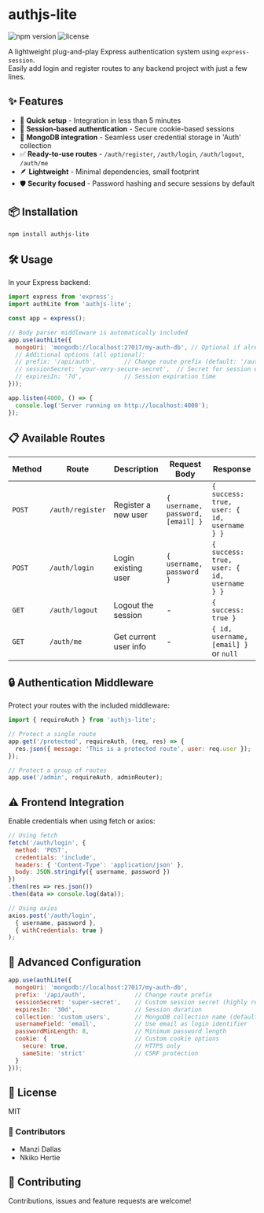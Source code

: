 # authjs-lite

![npm version](https://img.shields.io/npm/v/authjs-lite.svg)
![license](https://img.shields.io/npm/l/authjs-lite.svg)

A lightweight plug-and-play Express authentication system using `express-session`.  
Easily add login and register routes to any backend project with just a few lines.

## ✨ Features

- 🚀 **Quick setup** - Integration in less than 5 minutes
- 🔐 **Session-based authentication** - Secure cookie-based sessions
- 🧱 **MongoDB integration** - Seamless user credential storage in 'Auth' collection
- ✅ **Ready-to-use routes** - `/auth/register`, `/auth/login`, `/auth/logout`, `/auth/me`
- 🪶 **Lightweight** - Minimal dependencies, small footprint
- 🛡️ **Security focused** - Password hashing and secure sessions by default

## 📦 Installation

```bash
npm install authjs-lite
```

## 🛠️ Usage

In your Express backend:

```javascript
import express from 'express';
import authLite from 'authjs-lite';

const app = express();

// Body parser middleware is automatically included
app.use(authLite({
  mongoUri: 'mongodb://localhost:27017/my-auth-db', // Optional if already connected with Mongoose
  // Additional options (all optional):
  // prefix: '/api/auth',        // Change route prefix (default: '/auth')
  // sessionSecret: 'your-very-secure-secret',  // Secret for session encryption
  // expiresIn: '7d',            // Session expiration time
}));

app.listen(4000, () => {
  console.log('Server running on http://localhost:4000');
});
```

## 📋 Available Routes

| Method | Route | Description | Request Body | Response |
|--------|-------|-------------|--------------|----------|
| `POST` | `/auth/register` | Register a new user | `{ username, password, [email] }` | `{ success: true, user: { id, username } }` |
| `POST` | `/auth/login` | Login existing user | `{ username, password }` | `{ success: true, user: { id, username } }` |
| `GET`  | `/auth/logout` | Logout the session | - | `{ success: true }` |
| `GET`  | `/auth/me` | Get current user info | - | `{ id, username, [email] }` or `null` |

## 🔒 Authentication Middleware

Protect your routes with the included middleware:

```javascript
import { requireAuth } from 'authjs-lite';

// Protect a single route
app.get('/protected', requireAuth, (req, res) => {
  res.json({ message: 'This is a protected route', user: req.user });
});

// Protect a group of routes
app.use('/admin', requireAuth, adminRouter);
```

## ⚠️ Frontend Integration

Enable credentials when using fetch or axios:

```javascript
// Using fetch
fetch('/auth/login', {
  method: 'POST',
  credentials: 'include',
  headers: { 'Content-Type': 'application/json' },
  body: JSON.stringify({ username, password })
})
.then(res => res.json())
.then(data => console.log(data));

// Using axios
axios.post('/auth/login', 
  { username, password },
  { withCredentials: true }
);
```

## 🔧 Advanced Configuration

```javascript
app.use(authLite({
  mongoUri: 'mongodb://localhost:27017/my-auth-db',
  prefix: '/api/auth',              // Change route prefix
  sessionSecret: 'super-secret',    // Custom session secret (highly recommended)
  expiresIn: '30d',                 // Session duration
  collection: 'custom_users',       // MongoDB collection name (default: 'users')
  usernameField: 'email',           // Use email as login identifier
  passwordMinLength: 8,             // Minimum password length
  cookie: {                         // Custom cookie options
    secure: true,                   // HTTPS only
    sameSite: 'strict'              // CSRF protection
  }
}));
```

## 📝 License

MIT

### 🤝 Contributors

- Manzi Dallas
- Nkiko Hertie

## 🤝 Contributing

Contributions, issues and feature requests are welcome!
